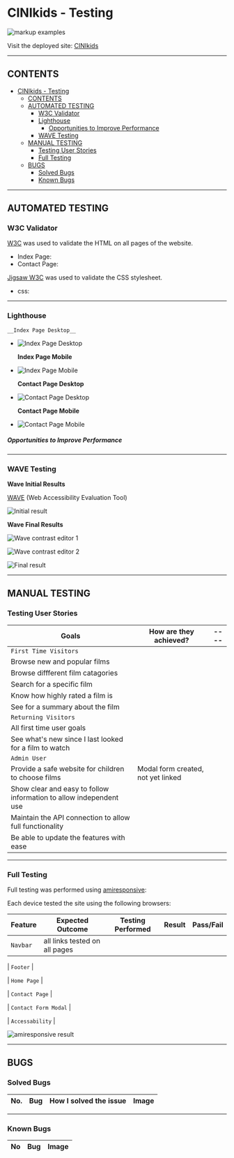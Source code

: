 # CINIkids - Testing

![markup examples](#)

Visit the deployed site: [CINIkids](#)

---

## CONTENTS

- [CINIkids - Testing](#cinikids---testing)
  - [CONTENTS](#contents)
  - [AUTOMATED TESTING](#automated-testing)
    - [W3C Validator](#w3c-validator)
    - [Lighthouse](#lighthouse)
        - [Opportunities to Improve Performance](#opportunities-to-improve-performance)
    - [WAVE Testing](#wave-testing)
  - [MANUAL TESTING](#manual-testing)
    - [Testing User Stories](#testing-user-stories)
    - [Full Testing](#full-testing)
  - [BUGS](#bugs)
    - [Solved Bugs](#solved-bugs)
    - [Known Bugs](#known-bugs)

---

## AUTOMATED TESTING

### W3C Validator

[W3C](https://validator.w3.org/) was used to validate the HTML on all pages of the website.

- Index Page:
- Contact Page:

[Jigsaw W3C](https://jigsaw.w3.org/css-validator/) was used to validate the CSS stylesheet.

- css:

---

### Lighthouse

    __Index Page Desktop__

- ![Index Page Desktop](#)

    __Index Page Mobile__

- ![Index Page Mobile](#)

    __Contact Page Desktop__

- ![Contact Page Desktop](#)

    __Contact Page Mobile__

- ![Contact Page Mobile](#)

##### Opportunities to Improve Performance

---

### WAVE Testing

__Wave Initial Results__

[WAVE](http://wave.webaim.org/) (Web Accessibility Evaluation Tool)

![Initial result](#)

__Wave Final Results__

![Wave contrast editor 1](#)

![Wave contrast editor 2](#)

![Final result](#)

---

## MANUAL TESTING

### Testing User Stories

| Goals                 | How are they achieved? |---- |  
|---------------------------------------------------------------------------------------------------------------------------------------- |-------------------------------------------------------------------------------------------------------------------------------------------- |----------------------------------------------------------------------- |
| `First Time Visitors` | |
| Browse new and popular films |  |   |
| Browse diffferent film catagories |  | |
| Search for a specific film  |  |  |
| Know how highly rated a film is |  | |
| See for a summary about the film |  |
| `Returning Visitors`  |
| All first time user goals |  |       |
| See what's new since I last looked for a film to watch |  |  |
| `Admin User`          |
| Provide a safe website for children to choose films | Modal form created, not yet linked |       |
| Show clear and easy to follow information to allow independent use |  |       |
| Maintain the API connection to allow full functionality |  |       |
| Be able to update the features with ease |  |       |

---

### Full Testing

Full testing was performed using [amiresponsive](https://ui.dev/amiresponsive?url=https://al-ell.github.io/index.html):

Each device tested the site using the following browsers:

| Feature | Expected Outcome | Testing Performed | Result | Pass/Fail |
| ------------------------------------------------------------------------------------------------------------------------------- | -------------------------------------------------------------------------------------------------------------------------------------------------- | ----------------------------------------------------------------------------------------------------------------------------------------------------------------------------------------------------------------------------------------------------------------------------- | ------------------------------------------------------------------------------------------------------------------------------------------------ | ---------------------------------- |
| `Navbar` | all links tested on all pages  |

| `Footer`             |

| `Home Page`          |

| `Contact Page`          |

| `Contact Form Modal` |

| `Accessability` |

![amiresponsive result](#)

---

## BUGS

### Solved Bugs

| No. | Bug | How I solved the issue | Image |
|---|---------------------------------------------------------------------------------------------------|-------------------------------------------------------------------------------------------------------------------------------------------------------------------------------------------------------------------------------------------------------------------------------------------------------------------------------------------------------------------------------------------------------------------------------|--------------------------------------------------------------------------------------------------------------------

---

### Known Bugs

| No  | Bug | Image |
| ------ |--------------------------------------------------------------------------------------------------------------------------------------------------------------------------------------------------------------------------------------------------------------------------------------------------------------------------------------------------------------------------------------------------------------- | --------------------------------------------------------------------------------------------------------------------------------------------------------------------------------------------------------------------------------------------------------------- |
